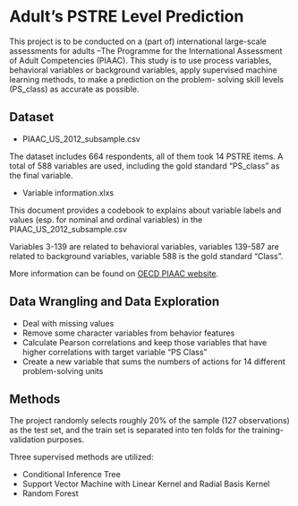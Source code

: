 # Adult’s PSTRE Level Prediction

This project is to be conducted on a (part of) international large-scale assessments for adults –The Programme for the International Assessment of Adult Competencies (PIAAC). This study is to use process variables, behavioral variables or background variables, apply supervised machine learning methods, to make a prediction on the problem- solving skill levels (PS_class) as accurate as possible.

## Dataset

- PIAAC_US_2012_subsample.csv

The dataset includes 664 respondents, all of them took 14 PSTRE items. A total of 588 variables are used, including the gold standard “PS_class” as the final variable.

- Variable information.xlxs

This document provides a codebook to explains about variable labels and values (esp. for nominal and ordinal variables) in the PIAAC_US_2012_subsample.csv

Variables 3-139 are related to behavioral variables, variables 139-587 are related to background variables, variable 588 is the gold standard “Class”.

More information can be found on [OECD PIAAC website](https://www.oecd.org/skills/piaac/data/).

## Data Wrangling and Data Exploration

- Deal with missing values
- Remove some character variables from behavior features
- Calculate Pearson correlations and keep those variables that have higher correlations with target variable “PS Class”
- Create a new variable that sums the numbers of actions for 14 different problem-solving units

## Methods
The project randomly selects roughly 20% of the sample (127 observations) as the test set, and the train set is separated into ten folds for the training-validation purposes.

Three supervised methods are utilized:
- Conditional Inference Tree
- Support Vector Machine with Linear Kernel and Radial Basis Kernel
- Random Forest
